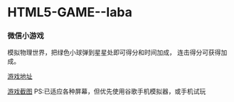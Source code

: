 # HTML5-GAME--laba
### 微信小游戏

模拟物理世界，把绿色小球弹到星星处即可得分和时间加成，
连击得分可获得加成。

[游戏地址](http://gaoxdon.com/work/lufylegend/laba.html)

[游戏截图](https://github.com/gaoxdon/HTML5-GAME--laba/blob/master/images/IMG_1243.jpg)
PS:已适应各种屏幕，但优先使用谷歌手机模拟器，或手机试玩
